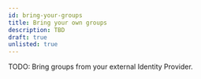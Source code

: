 ```yaml
---
id: bring-your-groups
title: Bring your own groups
description: TBD
draft: true
unlisted: true
---
```


TODO: Bring groups from your external Identity Provider.
